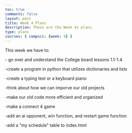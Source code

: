 ```yaml
---
toc: true
comments: false
layout: post
title: Week 4 Plans
description: These are the Week 4s plans.
type: plans
courses: { compsci: {week: 4} }
--- 
```

<p>This week we have to:</p>
<p>- go over and understand the College board lessons 1.1-1.4</p>
<p>-create a program in python that utilizes dictionaries and lists</p>
<p>-create a typing test or a keyboard piano</p>
<p>-think about how we can imporve our old projects</p>
<p>-make our old code more efficient and organized</p>
<p>-make a connect 4 game</p>
<p>     -add an ai opponent, win function, and restart game function</p>
<p>-add a "my schedule" table to index.html</p>